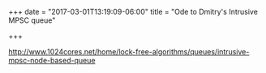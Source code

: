 +++
date = "2017-03-01T13:19:09-06:00"
title = "Ode to Dmitry's Intrusive MPSC queue"

+++

http://www.1024cores.net/home/lock-free-algorithms/queues/intrusive-mpsc-node-based-queue


